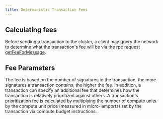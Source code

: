 ```yaml
---
title: Deterministic Transaction Fees
---
```


## Calculating fees

Before sending a transaction to the cluster, a client may query the network to
determine what the transaction's fee will be via the rpc request
[getFeeForMessage](https://genesisaddress.ai/docs/rpc/http/getfeeformessage).

## Fee Parameters

The fee is based on the number of signatures in the transaction, the more
signatures a transaction contains, the higher the fee. In addition, a
transaction can specify an additional fee that determines how the transaction is
relatively prioritized against others. A transaction's prioritization fee is
calculated by multiplying the number of compute units by the compute unit price
(measured in micro-lamports) set by the transaction via compute budget
instructions.
